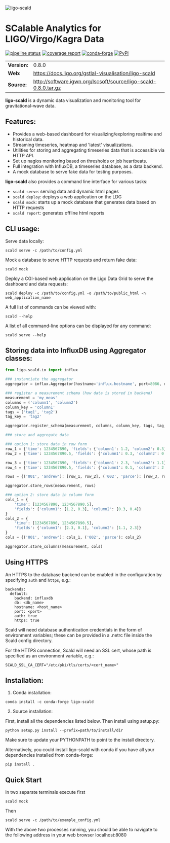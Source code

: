 ![ligo-scald](https://git.ligo.org/gstlal-visualisation/ligo-scald/raw/master/doc/_static/logo.png "ligo-scald")

SCalable Analytics for LIGO/Virgo/Kagra Data
==========================================================================

[![pipeline status](https://git.ligo.org/gstlal-visualisation/ligo-scald/badges/master/pipeline.svg)](https://git.ligo.org/gstlal-visualisation/ligo-scald/commits/master)
[![coverage report](https://git.ligo.org/gstlal-visualisation/ligo-scald/badges/master/coverage.svg)](https://git.ligo.org/gstlal-visualisation/ligo-scald/commits/master)
[![conda-forge](https://img.shields.io/conda/vn/conda-forge/ligo-scald.svg)](https://anaconda.org/conda-forge/ligo-scald)
[![PyPI](https://img.shields.io/pypi/v/ligo-scald)](https://pypi.org/project/ligo-scald/)

|              |        |
| ------------ | ------ |
| **Version:** | 0.8.0  |
| **Web:**     | https://docs.ligo.org/gstlal-visualisation/ligo-scald  |
| **Source:**  | http://software.igwn.org/lscsoft/source/ligo-scald-0.8.0.tar.gz  |


**ligo-scald** is a dynamic data visualization and monitoring tool for gravitational-wave data.

## Features:

* Provides a web-based dashboard for visualizing/exploring realtime and historical data.
* Streaming timeseries, heatmap and 'latest' visualizations.
* Utilities for storing and aggregating timeseries data that is accessible via HTTP API.
* Set up nagios monitoring based on thresholds or job heartbeats.
* Full integration with InfluxDB, a timeseries database, as a data backend.
* A mock database to serve fake data for testing purposes.

**ligo-scald** also provides a command line interface for various tasks:

* `scald serve`: serving data and dynamic html pages
* `scald deploy`: deploys a web application on the LDG
* `scald mock`: starts up a mock database that generates data based on HTTP requests
* `scald report`: generates offline html reports

## CLI usage:

Serve data locally:

```
scald serve -c /path/to/config.yml
```

Mock a database to serve HTTP requests and return fake data:

```
scald mock
```

Deploy a CGI-based web application on the Ligo Data Grid to serve the dashboard and data requests:

```
scald deploy -c /path/to/config.yml -o /path/to/public_html -n web_application_name
```

A full list of commands can be viewed with:

```
scald --help
```

A list of all command-line options can be displayed for any command:

```
scald serve --help
```

## Storing data into InfluxDB using Aggregator classes:

```python
from ligo.scald.io import influx

### instantiate the aggregator
aggregator = influx.Aggregator(hostname='influx.hostname', port=8086, db='your_database')

### register a measurement schema (how data is stored in backend)
measurement = 'my_meas'
columns = ('column1', 'column2')
column_key = 'column1'
tags = ('tag1', 'tag2')
tag_key = 'tag2'

aggregator.register_schema(measurement, columns, column_key, tags, tag_key)

### store and aggregate data

### option 1: store data in row form
row_1 = {'time': 1234567890, 'fields': {'column1': 1.2, 'column2': 0.3}}
row_2 = {'time': 1234567890.5, 'fields': {'column1': 0.3, 'column2': 0.4}}

row_3 = {'time': 1234567890, 'fields': {'column1': 2.3, 'column2': 1.1}}
row_4 = {'time': 1234567890.5, 'fields': {'column1': 0.1, 'column2': 2.3}}

rows = {('001', 'andrew'): [row_1, row_2], ('002', 'parce'): [row_3, row_4]}

aggregator.store_rows(measurement, rows)

### option 2: store data in column form
cols_1 = {
    'time': [1234567890, 1234567890.5],
    'fields': {'column1': [1.2, 0.3], 'column2': [0.3, 0.4]}
}
cols_2 = {
    'time': [1234567890, 1234567890.5],
    'fields': {'column1': [2.3, 0.1], 'column2': [1.1, 2.3]}
}
cols = {('001', 'andrew'): cols_1, ('002', 'parce'): cols_2}

aggregator.store_columns(measurement, cols)

```

## Using HTTPS
An HTTPS to the database backend can be enabled in the configuration by specifying
`auth` and `https`, e.g.:
```
backends:
  default:
    backend: influxdb
    db: <db_name>
    hostname: <host_name>
    port: <port>
    auth: true
    https: true
```

Scald will need database authentication credentials in the form of environment variables;
these can be provided in a .netrc file inside the Scald config directory.

For the HTTPS connection, Scald will need an SSL cert, whose path is specified as
an environment variable, e.g.:
```
SCALD_SSL_CA_CERT="/etc/pki/tls/certs/<cert_name>"
```

## Installation:

1. Conda installation:

```
conda install -c conda-forge ligo-scald
```

2. Source installation:

First, install all the dependencies listed below. Then install using setup.py:

```
python setup.py install --prefix=path/to/install/dir
```

Make sure to update your PYTHONPATH to point to the install directory.

Alternatively, you could install ligo-scald with conda if you have all your dependencies installed from conda-forge:

```
pip install .
```

## Quick Start

In two separate terminals execute first

```
scald mock
```

Then

```
scald serve -c /path/to/example_config.yml
```

With the above two processes running, you should be able to navigate to the following address in your web browser localhost:8080

